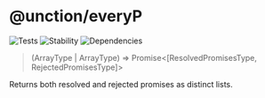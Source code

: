 # @unction/everyP

![Tests][BADGE_TRAVIS]
![Stability][BADGE_STABILITY]
![Dependencies][BADGE_DEPENDENCY]

> (ArrayType | ArrayType<PromiseType>) => Promise<[ResolvedPromisesType, RejectedPromisesType]>

Returns both resolved and rejected promises as distinct lists.

[BADGE_TRAVIS]: https://img.shields.io/travis/unctionjs/everyP.svg?maxAge=2592000&style=flat-square
[BADGE_STABILITY]: https://img.shields.io/badge/stability-strong-green.svg?maxAge=2592000&style=flat-square
[BADGE_DEPENDENCY]: https://img.shields.io/david/unctionjs/everyP.svg?maxAge=2592000&style=flat-square
